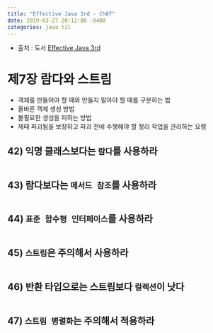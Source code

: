 ```yaml
---
title: "Effective Java 3rd - Ch07"
date: 2019-03-27 20:12:00 -0400
categories: java til
---
```


* 출처 : 도서 [Effective Java 3rd](http://www.yes24.com/Product/Goods/65551284)

# 제7장 람다와 스트림

- 객체를 만들어야 할 때와 만들지 말아야 할 때를 구분하는 법
- 올바른 객체 생성 방법
- 불필요한 생성을 피하는 방법
- 제때 파괴됨을 보장하고 파괴 전에 수행해야 할 정리 작업을 관리하는 요령


## 42) 익명 클래스보다는 `람다`를 사용하라 

```java

```

## 43) 람다보다는 `메서드 참조`를 사용하라 

```java
```

## 44) `표준 함수형 인터페이스`를 사용하라 

```java
```

## 45) `스트림`은 주의해서 사용하라 

```java
```

## 46) 반환 타입으로는 스트림보다 `컬렉션`이 낫다 

```java
```

## 47) `스트림 병렬화`는 주의해서 적용하라 

```java
```

